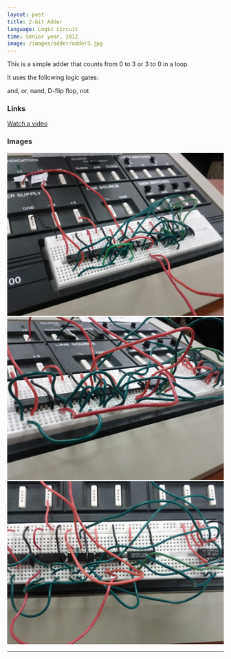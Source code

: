 ```yaml
---
layout: post
title: 2-bit Adder
language: Logic circuit
time: Senior year, 2012
image: /images/adder/adder3.jpg
---
```


This is a simple adder that counts from 0 to 3 or 3 to 0 in a loop.

It uses the following logic gates:

and, or, nand, D-flip flop, not

<h3>Links</h3>

<a href="http://www.youtube.com/watch?v=Q62wnZhnC90" target="_blank">Watch a video</a>

<h3>Images</h3>
<a href="/images/adder/adder1.jpg" target="_blank"><img src="/images/adder/adder1.jpg" alt="Adder"></a>
<a href="/images/adder/adder2.jpg" target="_blank"><img src="/images/adder/adder2.jpg" alt="Adder"></a>
<a href="/images/adder/adder3.jpg" target="_blank"><img src="/images/adder/adder3.jpg" alt="Adder"></a>

-----
